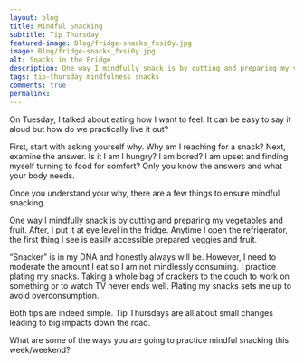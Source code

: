 ```yaml
---
layout: blog
title: Mindful Snacking
subtitle: Tip Thursday
featured-image: Blog/fridge-snacks_fxsi0y.jpg
image: Blog/fridge-snacks_fxsi0y.jpg
alt: Snacks in the Fridge
description: One way I mindfully snack is by cutting and preparing my vegetables and fruit. After, I put it at eye level in the fridge. Anytime I open the refrigerator, the first thing I see is easily accessible prepared veggies and fruit.
tags: tip-thursday mindfulness snacks
comments: true
permalink:
---
```

On Tuesday, I talked about eating how I want to feel. It can be easy to say it aloud but how do we practically live it out?

First, start with asking yourself why. Why am I reaching for a snack? Next, examine the answer. Is it I am I hungry? I am bored? I am upset and finding myself turning to food for comfort? Only you know the answers and what your body needs.

Once you understand your why, there are a few things to ensure mindful snacking.

One way I mindfully snack is by cutting and preparing my vegetables and fruit. After, I put it at eye level in the fridge. Anytime I open the refrigerator, the first thing I see is easily accessible prepared veggies and fruit.

“Snacker” is in my DNA and honestly always will be. However, I need to moderate the amount I eat so I am not mindlessly consuming. I practice plating my snacks. Taking a whole bag of crackers to the couch to work on something or to watch TV never ends well. Plating my snacks sets me up to avoid overconsumption.

Both tips are indeed simple. Tip Thursdays are all about small changes leading to big impacts down the road.

What are some of the ways you are going to practice mindful snacking this week/weekend?
